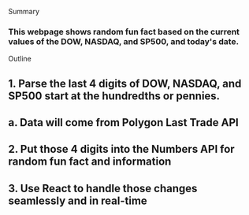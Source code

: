Summary 

### This webpage shows random fun fact based on the current values of the DOW, NASDAQ, and SP500, and today's date. 

Outline 

##  1. Parse the last 4 digits of DOW, NASDAQ, and SP500 start at the hundredths or pennies. 
##      a. Data will come from Polygon Last Trade API 
##  2. Put those 4 digits into the Numbers API for random fun fact and information 
##  3. Use React to handle those changes seamlessly and in real-time 